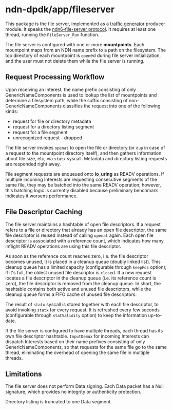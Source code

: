 # ndn-dpdk/app/fileserver

This package is the file server, implemented as a [traffic generator](../tg) producer module.
It speaks the [ndn6-file-server protocol](https://github.com/yoursunny/ndn6-tools/blob/main/file-server.md).
It requires at least one thread, running the `FileServer_Run` function.

The file server is configured with one or more **mountpoints**.
Each mountpoint maps from an NDN name prefix to a path on the filesystem.
The top directory of each mountpoint is `open`ed during file server initialization, and the user must not delete them while the file server is running.

## Request Processing Workflow

Upon receiving an Interest, the name prefix consisting of only GenericNameComponents is used to lookup the list of mountpoints and determine a filesystem path, while the suffix consisting of non-GenericNameComponents classifies the request into one of the following kinds:

* request for file or directory metadata
* request for a directory listing segment
* request for a file segment
* unrecognized request - dropped

The file server invokes `openat` to open the file or directory (or `dup` in case of a request to the mountpoint directory itself), and then gathers information about file size, etc, via `statx` syscall.
Metadata and directory listing requests are responded right away.

File segment requests are enqueued onto **io\_uring** as READV operations.
If multiple incoming Interests are requesting consecutive segments of the same file, they may be batched into the same READV operation; however, this batching logic is currently disabled because preliminary benchmark indicates it worsens performance.

## File Descriptor Caching

The file server maintains a hashtable of open file descriptors.
If a request refers to a file or directory that already has an open file descriptor, the same file descriptor is reused instead of calling `openat` again.
Each open file descriptor is associated with a reference count, which indicates how many inflight READV operations are using this file descriptor.

As soon as the reference count reaches zero, i.e. the file descriptor becomes unused, it is placed in a cleanup queue (doubly linked list).
This cleanup queue has a limited capacity (configurable through `keepFds` option); if it's full, the oldest unused file descriptor is `close`d.
If a new request locates a file descriptor in the cleanup queue (i.e. its reference count is zero), the file descriptor is removed from the cleanup queue.
In short, the hashtable contains both active and unused file descriptors, while the cleanup queue forms a FIFO cache of unused file descriptors.

The result of `statx` syscall is stored together with each file descriptor, to avoid invoking `statx` for every request.
It is refreshed every few seconds (configurable through `statValidity` option) to keep the information up-to-date.

If the file server is configured to have multiple threads, each thread has its own file descriptor hashtable.
`InputDemux` for incoming Interests can dispatch Interests based on their name prefixes consisting of only GenericNameComponents, so that requests for the same file go to the same thread, eliminating the overhead of opening the same file in multiple threads.

## Limitations

The file server does not perform Data signing.
Each Data packet has a Null signature, which provides no integrity or authenticity protection.

Directory listing is truncated to one Data segment.
